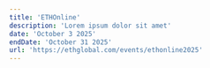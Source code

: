 ```yaml
---
title: 'ETHOnline'
description: 'Lorem ipsum dolor sit amet'
date: 'October 3 2025'
endDate: 'October 31 2025'
url: 'https://ethglobal.com/events/ethonline2025'
---
```


